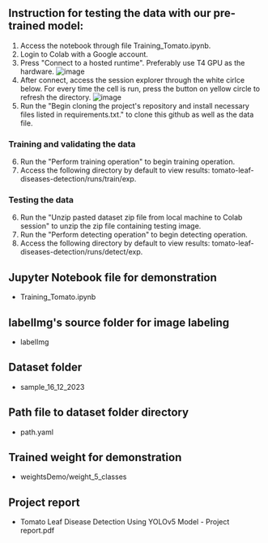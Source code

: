 ## Instruction for testing the data with our pre-trained model:
1. Access the notebook through file Training_Tomato.ipynb.
2. Login to Colab with a Google account.
3. Press "Connect to a hosted runtime". Preferably use T4 GPU as the hardware.
   ![image](https://github.com/themeowsketeer/tomato-leaf-diseases-detection/assets/76997829/1b8e10a1-c79c-43d2-8244-33d605b67388)
4. After connect, access the session explorer through the white cirlce below. For every time the cell is run, press the button on yellow circle to refresh the directory.
   ![image](https://github.com/themeowsketeer/tomato-leaf-diseases-detection/assets/76997829/2f111a7b-e3e8-4e51-95ea-bb5c6a1227cb)
5. Run the "Begin cloning the project's repository and install necessary files listed in requirements.txt." to clone this github as well as the data file.
### Training and validating the data
6. Run the "Perform training operation" to begin training operation.
7. Access the following directory by default to view results: tomato-leaf-diseases-detection/runs/train/exp.
### Testing the data
6. Run the "Unzip pasted dataset zip file from local machine to Colab session" to unzip the zip file containing testing image.
7. Run the "Perform detecting operation" to begin detecting operation.
8. Access the following directory by default to view results: tomato-leaf-diseases-detection/runs/detect/exp.

## Jupyter Notebook file for demonstration
- Training_Tomato.ipynb
## labelImg's source folder for image labeling
- labelImg
## Dataset folder
- sample_16_12_2023
## Path file to dataset folder directory
- path.yaml
## Trained weight for demonstration
- weightsDemo/weight_5_classes
## Project report
- Tomato Leaf Disease Detection Using YOLOv5 Model - Project report.pdf
